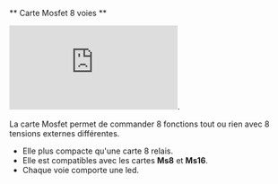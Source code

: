 ** Carte Mosfet 8 voies **


![here](https://github.com/Ingwie/OpenAVRc_Hw/blob/V3/MultiSwitch_MosFet/MultiSwitch_MosFet.pdf).

La carte Mosfet permet de commander 8 fonctions tout ou rien avec 8 tensions externes différentes.
* Elle plus compacte qu'une carte 8 relais.
* Elle est compatibles avec les cartes **Ms8** et **Ms16**.
* Chaque voie comporte une led.
